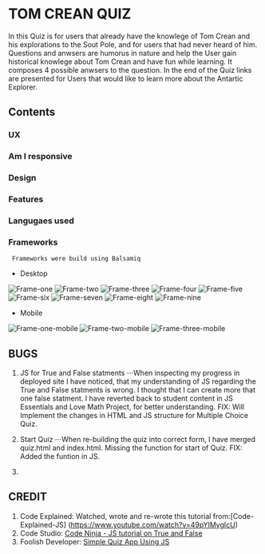  # TOM CREAN QUIZ

 In this Quiz is for users that already have the knowlege of Tom Crean and his explorations to the Sout Pole, 
 and for users that had never heard of him. Questions and anwsers are humorus in nature and help the User gain historical knowlege 
 about Tom Crean and have fun while learning. It composes 4 possible anwsers to the question. In the end of the Quiz links are presented for Users that would like to learn more about the Antartic Explorer.

 ## Contents
 
 ### UX
 ### Am I responsive
 ### Design
 ### Features
 ### Langugaes used
 ### Frameworks
     Frameworks were build using Balsamiq

- Desktop 

![Frame-one](assets/images/wireframe-desktop1.png)
![Frame-two](assets/images/wireframe-desktop2.png)
![Frame-three](assets/images/wireframe-desktop3.png)
![Frame-four](assets/images/wireframe-desktop4.png)
![Frame-five](assets/images/wireframe-desktop5.png)
![Frame-six](assets/images/wireframe-desktop6.png)
![Frame-seven](assets/images/wireframe-desktop7.png)
![Frame-eight](assets/images/wireframe-desktop8.png)
![Frame-nine](assets/images/wireframe-desktop9.png)

- Mobile

![Frame-one-mobile](assets/images/wireframe-mobile1.png)
![Frame-two-mobile](assets/images/wireframe-mobile2.png)
![Frame-three-mobile](assets/images/wireframe-mobile3.png)
    


## BUGS
1. JS for True and False statments
⋅⋅⋅When inspecting my progress in deployed site I have noticed, that my understanding of JS regarding the True and False statments is wrong. I thought that I can create more that one false statment. I have reverted back to student content in JS Essentials and Love Math Project, for better understanding.
FIX:
Will Implement the changes in HTML and JS structure for Multiple Choice Quiz.

2. Start Quiz 
⋅⋅⋅When re-building the quiz into correct form, I have merged quiz.html and index.html. Missing the function for start of Quiz.
FIX:
Added the funtion in JS.

4. 


## CREDIT 

1. Code Explained: Watched, wrote and re-wrote this tutorial from:[Code-Explained-JS] (https://www.youtube.com/watch?v=49pYIMygIcU)
2. Code Studio: [Code Ninja - JS tutorial on True and False ](https://www.codingninjas.com/)
3. Foolish Developer: [Simple Quiz App Using JS](https://foolishdeveloper.com/javascript-quiz-app/)